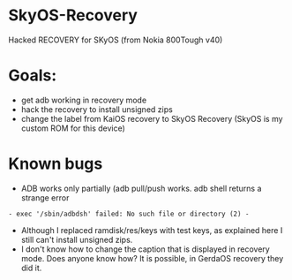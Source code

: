 # SkyOS-Recovery
Hacked RECOVERY for SKyOS (from Nokia 800Tough v40)
# Goals:
* get adb working in recovery mode
* hack the recovery to install unsigned zips
* change the label from KaiOS recovery to SkyOS Recovery (SkyOS is my custom ROM for this device)
# Known bugs
* ADB works only partially (adb pull/push works. adb shell returns a strange error
```
- exec '/sbin/adbdsh' failed: No such file or directory (2) -
```
* Although I replaced ramdisk/res/keys with test keys, as explained here I still can't install unsigned zips.
* I don't know how to change the caption that is displayed in recovery mode. Does anyone know how? It is possible, in GerdaOS recovery they did it.
